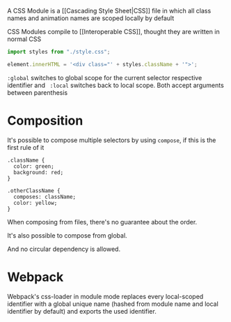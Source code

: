 A CSS Module is a [[Cascading Style Sheet|CSS]] file in which all class names and animation names are scoped locally by default

CSS Modules compile to [[Interoperable CSS]], thought they are written in normal CSS

```js
import styles from "./style.css";

element.innerHTML = '<div class="' + styles.className + '">';
```

`:global` switches to global scope for the current selector respective identifier and ` :local` switches back to local scope. Both accept arguments between parenthesis

# Composition

It's possible to compose multiple selectors by using `compose`, if this is the first rule of it

```icss
.className {
  color: green;
  background: red;
}

.otherClassName {
  composes: className;
  color: yellow;
}
```

When composing from files, there's no guarantee about the order.

It's also possible to compose from global.

And no circular dependency is allowed.

# Webpack

Webpack's css-loader in module mode replaces every local-scoped identifier with a global unique name (hashed from module name and local identifier by default) and exports the used identifier.
